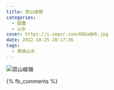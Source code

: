 ```yaml
---
title: 崇山峻嶺
categories:
  - 國畫
  - 山水
cover: https://i.imgur.com/H8UaQHh.jpg
date: 2022-10-25 20:17:36
tags:
  - 青綠山水
---
```


![崇山峻嶺](https://i.imgur.com/H8UaQHh.jpg)

{% fb_comments %}
